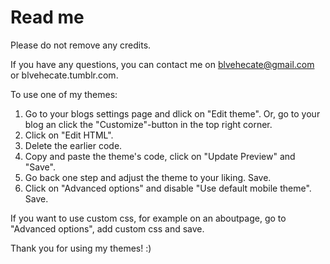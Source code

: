 # Read me

Please do not remove any credits.

If you have any questions, you can contact me on blvehecate@gmail.com or blvehecate.tumblr.com.

To use one of my themes:

1. Go to your blogs settings page and dlick on "Edit theme". Or, go to your blog an click the "Customize"-button in the top right corner.
2. Click on "Edit HTML".
3. Delete the earlier code.
4. Copy and paste the theme's code, click on "Update Preview" and "Save".
5. Go back one step and adjust the theme to your liking. Save.
6. Click on "Advanced options" and disable "Use default mobile theme". Save.

If you want to use custom css, for example on an aboutpage, go to "Advanced options", add custom css and save.

Thank you for using my themes! :)
